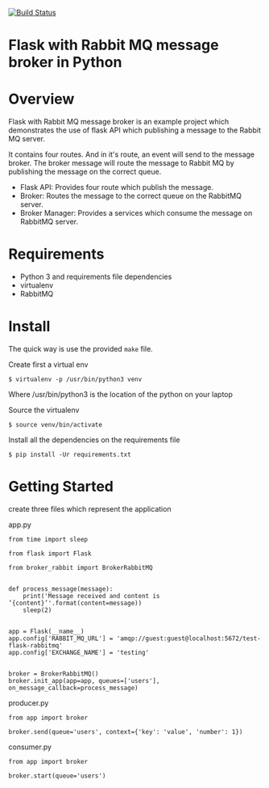 [![Build Status](https://travis-ci.org/lemzoo/flask-rabbitmq.svg?branch=master)](https://travis-ci.org/lemzoo/flask-rabbitmq)

# Flask with Rabbit MQ message broker in Python

Overview
========

Flask with Rabbit MQ message broker is an example project which demonstrates the use
of flask API which publishing a message to the Rabbit MQ server.

It contains four routes. And in it's route, an event will send to the message broker.
The broker message will route the message to Rabbit MQ by publishing the message on the correct queue.

 * Flask API: Provides four route which publish the message.
 * Broker: Routes the message to the correct queue on the RabbitMQ server.
 * Broker Manager: Provides a services which consume the message on RabbitMQ server.

Requirements
===========

* Python 3 and requirements file dependencies
* virtualenv
* RabbitMQ

Install
=======

The quick way is use the provided `make` file.

Create first a virtual env
    
    $ virtualenv -p /usr/bin/python3 venv

Where /usr/bin/python3 is the location of the python on your laptop

Source the virtualenv

    $ source venv/bin/activate


Install all the dependencies on the requirements file

    $ pip install -Ur requirements.txt


Getting Started
===============

create three files which represent the application


app.py

    from time import sleep
    
    from flask import Flask
    
    from broker_rabbit import BrokerRabbitMQ
    
    
    def process_message(message):
        print('Message received and content is ’{content}’'.format(content=message))
        sleep(2)
    
    
    app = Flask(__name__)
    app.config['RABBIT_MQ_URL'] = 'amqp://guest:guest@localhost:5672/test-flask-rabbitmq'
    app.config['EXCHANGE_NAME'] = 'testing'
    
    
    broker = BrokerRabbitMQ()
    broker.init_app(app=app, queues=['users'], on_message_callback=process_message)


producer.py

    from app import broker
    
    broker.send(queue='users', context={'key': 'value', 'number': 1})


consumer.py

    from app import broker
    
    broker.start(queue='users')
